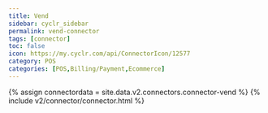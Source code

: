 ```yaml
---
title: Vend
sidebar: cyclr_sidebar
permalink: vend-connector
tags: [connector]
toc: false
icon: https://my.cyclr.com/api/ConnectorIcon/12577
category: POS
categories: [POS,Billing/Payment,Ecommerce]
---
```

{% assign connectordata = site.data.v2.connectors.connector-vend %}
{% include v2/connector/connector.html %}	